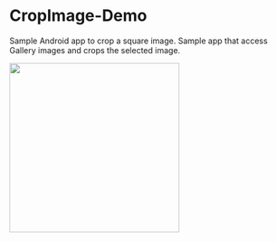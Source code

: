 # CropImage-Demo
Sample Android app to crop a square image.
Sample app that access Gallery images and crops the selected image.

<img align="left" src="https://github.com/jun159/CropImage-Demo/blob/master/app/src/main/res/img/cropimage.gif" width="300">
